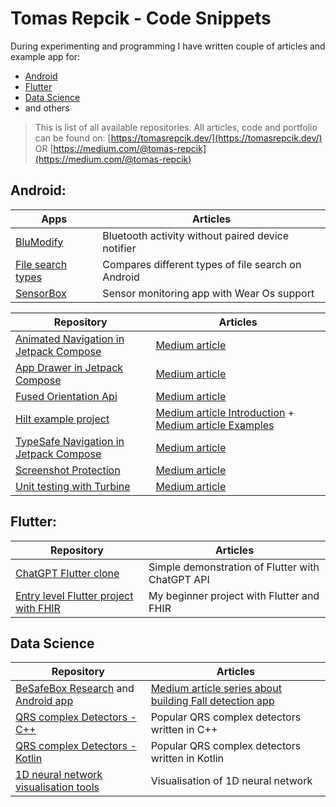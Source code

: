 # Tomas Repcik - Code Snippets

During experimenting and programming I have written couple of articles and example app for:

* [Android](https://github.com/Foxpace/tomas-repcik-snippets?tab=readme-ov-file#android)
* [Flutter](https://github.com/Foxpace/tomas-repcik-snippets/edit/main/README.md#flutter)
* [Data Science](https://github.com/Foxpace/tomas-repcik-snippets/edit/main/README.md#data-science)
* and others

> This is list of all available repositories. All articles, code and portfolio can be found on: [https://tomasrepcik.dev/](https://tomasrepcik.dev/) OR [https://medium.com/@tomas-repcik](https://medium.com/@tomas-repcik)

## Android:

| Apps  | Articles |
| ----------- | ----------- |
| [BluModify](https://github.com/Foxpace/BluModify) | Bluetooth activity without paired device notifier |
| [File search types](https://github.com/Foxpace/FileF)   | Compares different types of file search on Android  |
| [SensorBox](https://github.com/Foxpace/SensorBox)| Sensor monitoring app with Wear Os support |


| Repository      | Articles |
| ----------- | ----------- |
| [Animated Navigation in Jetpack Compose](https://github.com/Foxpace/JetpackCompose-AnimatedNavigation) | [Medium article](https://medium.com/@tomas-repcik/jetpack-compose-and-screen-transition-animations-b361fc8164cc) |
| [App Drawer in Jetpack Compose](https://github.com/Foxpace/JetpackCompose-AppDrawerExample) | [Medium article](https://medium.com/@tomas-repcik/material-3-navigation-drawer-with-android-jetpack-compose-eda9285f9f4c)        |
| [Fused Orientation Api](https://github.com/Foxpace/MapView-FusedOrientationApi-Example)   | [Medium article](https://medium.com/proandroiddev/update-for-your-compass-new-android-orientation-api-dc4e5c25ca35)       |
| [Hilt example project](https://github.com/Foxpace/Hilt-example-project)   | [Medium article Introduction](https://tomas-repcik.medium.com/introduction-to-dependency-injection-88dba0beb929) + [Medium article Examples](https://tomas-repcik.medium.com/dependency-injection-with-hilt-in-android-development-e23fc636d65c)       |
| [TypeSafe Navigation in Jetpack Compose](https://github.com/Foxpace/JetpackCompose-TypeSafe-Navigation)  | [Medium article](https://medium.com/proandroiddev/jetpack-compose-screen-navigation-with-type-safety-337ec177026e) |
| [Screenshot Protection](https://github.com/Foxpace/Screenshot-Protection)   | [Medium article](https://medium.com/proandroiddev/multitasking-intrusion-and-preventing-screenshots-in-android-app-15bd8757c24d)  |
| [Unit testing with Turbine](https://github.com/Foxpace/Android-Unit-Testing-with-Turbine)  | [Medium article](https://medium.com/proandroiddev/testing-android-flows-in-viewmodel-with-turbine-ea9bae7e811a)  |



## Flutter:
| Repository      | Articles |
| ----------- | ----------- |
| [ChatGPT Flutter clone](https://github.com/Foxpace/chatGPT-Flutter-clone) | Simple demonstration of Flutter with ChatGPT API |
| [Entry level Flutter project with FHIR](https://github.com/Foxpace/ct_task) | My beginner project with Flutter and FHIR |

## Data Science

| Repository      | Articles |
| ----------- | ----------- |
| [BeSafeBox Research](https://github.com/Foxpace/BeSafeBox_research) and [Android app](https://github.com/Foxpace/BeSafeBox_Android_app) | [Medium article series about building Fall detection app](https://medium.com/@tomas-repcik/list/fall-detection-android-app-besafebox-51b711742fa2) |
| [QRS complex Detectors - C++](https://github.com/Foxpace/Cpp_Ecg_Detectors) | Popular QRS complex detectors written in C++ |
| [QRS complex Detectors - Kotlin](https://github.com/Foxpace/Kotlin-Ecg-Detectors) | Popular QRS complex detectors written in Kotlin |
| [1D neural network visualisation tools](https://github.com/Foxpace/SignalScreen) | Visualisation of 1D neural network |


  
 


